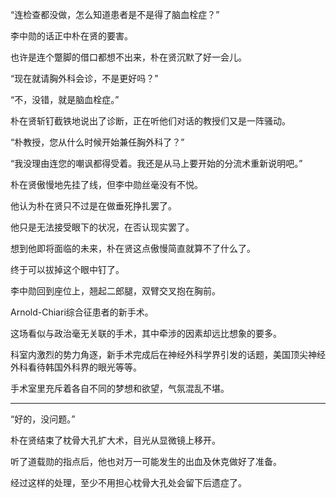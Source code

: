 “连检查都没做，怎么知道患者是不是得了脑血栓症？”

李中勋的话正中朴在贤的要害。

也许是连个蹩脚的借口都想不出来，朴在贤沉默了好一会儿。

“现在就请胸外科会诊，不是更好吗？”

“不，没错，就是脑血栓症。”

朴在贤斩钉截铁地说出了诊断，正在听他们对话的教授们又是一阵骚动。

“朴教授，您从什么时候开始兼任胸外科了？”

“我没理由连您的嘲讽都得受着。我还是从马上要开始的分流术重新说明吧。”

朴在贤傲慢地先挂了线，但李中勋丝毫没有不悦。

他认为朴在贤只不过是在做垂死挣扎罢了。

他只是无法接受眼下的状况，在否认现实罢了。

想到他即将面临的未来，朴在贤这点傲慢简直就算不了什么了。

终于可以拔掉这个眼中钉了。

李中勋回到座位上，翘起二郎腿，双臂交叉抱在胸前。

Arnold-Chiari综合征患者的新手术。

这场看似与政治毫无关联的手术，其中牵涉的因素却远比想象的要多。

科室内激烈的势力角逐，新手术完成后在神经外科学界引发的话题，美国顶尖神经外科看待韩国外科界的眼光等等。

手术室里充斥着各自不同的梦想和欲望，气氛混乱不堪。

* * *

“好的，没问题。”

朴在贤结束了枕骨大孔扩大术，目光从显微镜上移开。

听了道载勋的指点后，他也对万一可能发生的出血及休克做好了准备。

经过这样的处理，至少不用担心枕骨大孔处会留下后遗症了。